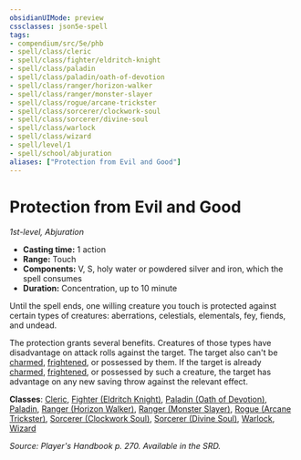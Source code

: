 ```yaml
---
obsidianUIMode: preview
cssclasses: json5e-spell
tags:
- compendium/src/5e/phb
- spell/class/cleric
- spell/class/fighter/eldritch-knight
- spell/class/paladin
- spell/class/paladin/oath-of-devotion
- spell/class/ranger/horizon-walker
- spell/class/ranger/monster-slayer
- spell/class/rogue/arcane-trickster
- spell/class/sorcerer/clockwork-soul
- spell/class/sorcerer/divine-soul
- spell/class/warlock
- spell/class/wizard
- spell/level/1
- spell/school/abjuration
aliases: ["Protection from Evil and Good"]
---
```

# Protection from Evil and Good
*1st-level, Abjuration*  

- **Casting time:** 1 action
- **Range:** Touch
- **Components:** V, S, holy water or powdered silver and iron, which the spell consumes
- **Duration:** Concentration, up to 10 minute

Until the spell ends, one willing creature you touch is protected against certain types of creatures: aberrations, celestials, elementals, fey, fiends, and undead.

The protection grants several benefits. Creatures of those types have disadvantage on attack rolls against the target. The target also can't be [charmed](_conditions.md#charmed), [frightened](_conditions.md#frightened), or possessed by them. If the target is already [charmed](_conditions.md#charmed), [frightened](_conditions.md#frightened), or possessed by such a creature, the target has advantage on any new saving throw against the relevant effect.

**Classes**: [Cleric](cleric.md), [Fighter (Eldritch Knight)](fighter-eldritch-knight.md), [Paladin (Oath of Devotion)](paladin-oath-of-devotion.md), [Paladin](paladin.md), [Ranger (Horizon Walker)](ranger-horizon-walker-xge.md), [Ranger (Monster Slayer)](ranger-monster-slayer-xge.md), [Rogue (Arcane Trickster)](rogue-arcane-trickster.md), [Sorcerer (Clockwork Soul)](sorcerer-clockwork-soul-tce.md), [Sorcerer (Divine Soul)](sorcerer-divine-soul-xge.md), [Warlock](warlock.md), [Wizard](wizard.md)

*Source: Player's Handbook p. 270. Available in the SRD.*